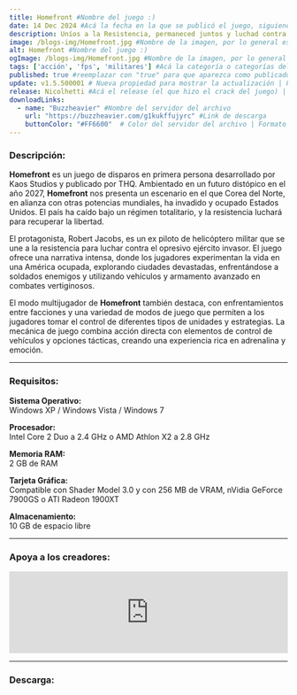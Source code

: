 ```yaml
---
title: Homefront #Nombre del juego :)
date: 14 Dec 2024 #Acá la fecha en la que se publicó el juego, siguiendo este formato: Dia "30", Mes "Oct", Año "2024" = como debe quedar: 30 Oct 2024
description: Uníos a la Resistencia, permaneced juntos y luchad contra una abrumadora fuerza militar por la libertad. #Acá una mini descripción del juego
image: /blogs-img/Homefront.jpg #Nombre de la imagen, por lo general es exactamente el mismo nombre que el juego excluyendo lo ":" (Dos puntos)
alt: Homefront #Nombre del juego :)
ogImage: /blogs-img/Homefront.jpg #Nombre de la imagen, por lo general es exactamente el mismo nombre que el juego excluyendo lo ":" (Dos puntos)
tags: ['acción', 'fps', 'militares'] #Acá la categoría o categorías del juego, si es más de una se coloca en este formato: ['categoría1', 'categoría2']
published: true #reemplazar con "true" para que aparezca como publicado
update: v1.5.500001 # Nueva propiedad para mostrar la actualización | Formato: v1.0.0
release: Nicolhetti #Acá el release (el que hizo el crack del juego) | Formato: Nicolhetti
downloadLinks:
  - name: "Buzzheavier" #Nombre del servidor del archivo
    url: "https://buzzheavier.com/g1kukffujyrc" #Link de descarga
    buttonColor: "#FF6600"  # Color del servidor del archivo | Formato hexadecimal | MediaFire: #0171F0 | Buzzheavier: #FF6600 |
---
```


<!--En VSCode seleccionando una palabra, por ejemplo: "Homefront" y apretando Ctrl+F2 se seleccionan todas las palabras iguales-->

### Descripción:
**Homefront** es un juego de disparos en primera persona desarrollado por Kaos Studios y publicado por THQ. Ambientado en un futuro distópico en el año 2027, **Homefront** nos presenta un escenario en el que Corea del Norte, en alianza con otras potencias mundiales, ha invadido y ocupado Estados Unidos. El país ha caído bajo un régimen totalitario, y la resistencia luchará para recuperar la libertad.

El protagonista, Robert Jacobs, es un ex piloto de helicóptero militar que se une a la resistencia para luchar contra el opresivo ejército invasor. El juego ofrece una narrativa intensa, donde los jugadores experimentan la vida en una América ocupada, explorando ciudades devastadas, enfrentándose a soldados enemigos y utilizando vehículos y armamento avanzado en combates vertiginosos.

El modo multijugador de **Homefront** también destaca, con enfrentamientos entre facciones y una variedad de modos de juego que permiten a los jugadores tomar el control de diferentes tipos de unidades y estrategias. La mecánica de juego combina acción directa con elementos de control de vehículos y opciones tácticas, creando una experiencia rica en adrenalina y emoción.
<!--Prompt para Chat-GPT: Hazme una descripción para el juego "Homefront" y cada que menciones "Homefront" ponlo en negrita -->

---

### Requisitos:
**Sistema Operativo:**  
Windows XP / Windows Vista / Windows 7

**Procesador:**  
Intel Core 2 Duo a 2.4 GHz o AMD Athlon X2 a 2.8 GHz

**Memoria RAM:**  
2 GB de RAM

**Tarjeta Gráfica:**  
Compatible con Shader Model 3.0 y con 256 MB de VRAM, nVidia GeForce 7900GS o ATI Radeon 1900XT

**Almacenamiento:**  
10 GB de espacio libre

<!--Si falta o sobra un requisito se quita o se agrega manteniendo el mismo formato-->

---

### Apoya a los creadores:
<iframe src="https://store.steampowered.com/widget/55100/" frameborder="0" style="background-color: transparent; width: 100% !important; aspect-ratio: 646 / 190;"></iframe>

<!--Reemplazar los numeros (AppID) del juego (en este caso 55100) por el numero (AppID) correspondiente con el juego a publicar-->
<!--El AppID se encuentra en la URL del Juego en Steam-->

---

### Descarga:
